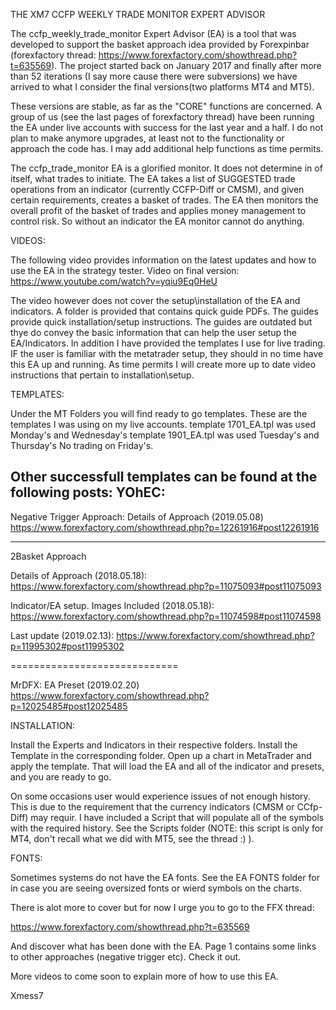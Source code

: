 THE XM7 CCFP WEEKLY TRADE MONITOR EXPERT ADVISOR

The ccfp_weekly_trade_monitor Expert Advisor (EA) is a tool that was developed to support the basket approach idea provided by Forexpinbar (forexfactory thread: https://www.forexfactory.com/showthread.php?t=635569).  The project started back on January 2017 and finally after more than 52 iterations (I say more cause there were subversions) we have arrived to what I consider the final versions(two platforms MT4 and MT5).

These versions are stable, as far as the "CORE" functions are concerned. A group of us (see the last pages of forexfactory thread) have been running the EA under live accounts with success for the last year and a half.   I do not plan to make anymore upgrades, at least not to the functionality or approach the code has.  I may add additional help functions as time permits.

The ccfp_trade_monitor EA is a glorified monitor.   It does not determine in of itself, what trades to initiate.  The EA takes a list of SUGGESTED trade operations from an indicator (currently CCFP-Diff or CMSM), and given certain requirements, creates a basket of trades.   The EA then monitors the overall profit of the basket of trades and applies money management to control risk.  So without an indicator the EA monitor cannot do anything.

VIDEOS:

The following video provides information on the latest updates and how to use the EA in the strategy tester. 
Video on final version: https://www.youtube.com/watch?v=yqiu9Eq0HeU

The video however does not cover the setup\installation of the EA and indicators. A folder is provided that contains quick guide PDFs.  The guides provide quick installation/setup instructions.  The guides are outdated but thye do convey the basic information that can help the user setup the EA/Indicators. In addition I have provided the templates I use for live trading.  IF the user is familiar with the metatrader setup, they should in no time have this EA up and running.  As time permits I will create more up to date video instructions that pertain to installation\setup.

TEMPLATES:

Under the MT Folders you will find ready to go templates.  These are the templates I was using on my live accounts.
template 1701_EA.tpl was used Monday's and Wednesday's
template 1901_EA.tpl was used Tuesday's and Thursday's
No trading on Friday's.

Other successfull templates can be found at the following posts:
YOhEC:
----------------------------------------
Negative Trigger Approach: 
Details of Approach (2019.05.08)
https://www.forexfactory.com/showthread.php?p=12261916#post12261916

----------------------------------------
2Basket Approach 

Details of Approach (2018.05.18):
https://www.forexfactory.com/showthread.php?p=11075093#post11075093

Indicator/EA setup. Images Included (2018.05.18):
https://www.forexfactory.com/showthread.php?p=11074598#post11074598

Last update (2019.02.13):
https://www.forexfactory.com/showthread.php?p=11995302#post11995302


=============================

MrDFX:
EA Preset (2019.02.20)
https://www.forexfactory.com/showthread.php?p=12025485#post12025485


INSTALLATION:

Install the Experts and Indicators in their respective folders.  Install the Template in the corresponding folder.
Open up a chart in MetaTrader and apply the template.  That will load the EA and all of the indicator and presets, and you are ready to go.

On some occasions user would experience issues of not enough history.  This is due to the requirement that the currency indicators (CMSM or CCfp-Diff) may requir.  I have included a Script that will populate all of the symbols with the required history. See the Scripts folder (NOTE: this script is only for MT4, don't recall what we did with MT5, see the thread :)  ).  

FONTS:

Sometimes systems do not have the EA fonts. See the EA FONTS folder for in case you are seeing oversized fonts or wierd symbols on the charts.

There is alot more to cover but for now I urge you to go to the FFX thread:
 
 https://www.forexfactory.com/showthread.php?t=635569
 
 And discover what has been done with the EA.  Page 1 contains some links to other approaches (negative trigger etc).
 Check it out.

More videos to come soon to explain more of how to use this EA.

Xmess7
